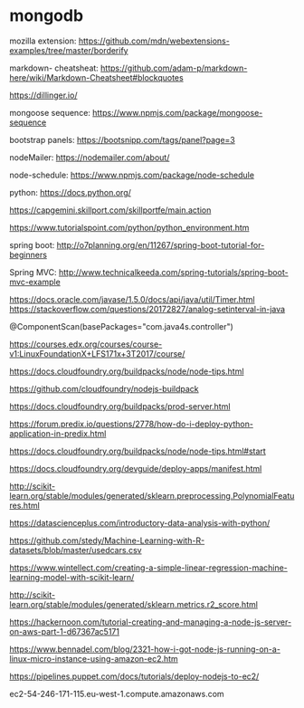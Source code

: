 # mongodb

mozilla extension: https://github.com/mdn/webextensions-examples/tree/master/borderify

markdown- cheatsheat: https://github.com/adam-p/markdown-here/wiki/Markdown-Cheatsheet#blockquotes

https://dillinger.io/

mongoose sequence: https://www.npmjs.com/package/mongoose-sequence

bootstrap panels: https://bootsnipp.com/tags/panel?page=3

nodeMailer: https://nodemailer.com/about/

node-schedule: https://www.npmjs.com/package/node-schedule

python: https://docs.python.org/ 

https://capgemini.skillport.com/skillportfe/main.action 

https://www.tutorialspoint.com/python/python_environment.htm

spring boot: http://o7planning.org/en/11267/spring-boot-tutorial-for-beginners

Spring MVC: http://www.technicalkeeda.com/spring-tutorials/spring-boot-mvc-example

https://docs.oracle.com/javase/1.5.0/docs/api/java/util/Timer.html
https://stackoverflow.com/questions/20172827/analog-setinterval-in-java

@ComponentScan(basePackages="com.java4s.controller")

https://courses.edx.org/courses/course-v1:LinuxFoundationX+LFS171x+3T2017/course/

https://docs.cloudfoundry.org/buildpacks/node/node-tips.html

https://github.com/cloudfoundry/nodejs-buildpack

https://docs.cloudfoundry.org/buildpacks/prod-server.html

https://forum.predix.io/questions/2778/how-do-i-deploy-python-application-in-predix.html

https://docs.cloudfoundry.org/buildpacks/node/node-tips.html#start

https://docs.cloudfoundry.org/devguide/deploy-apps/manifest.html

http://scikit-learn.org/stable/modules/generated/sklearn.preprocessing.PolynomialFeatures.html

https://datascienceplus.com/introductory-data-analysis-with-python/

https://github.com/stedy/Machine-Learning-with-R-datasets/blob/master/usedcars.csv

https://www.wintellect.com/creating-a-simple-linear-regression-machine-learning-model-with-scikit-learn/

http://scikit-learn.org/stable/modules/generated/sklearn.metrics.r2_score.html

https://hackernoon.com/tutorial-creating-and-managing-a-node-js-server-on-aws-part-1-d67367ac5171

https://www.bennadel.com/blog/2321-how-i-got-node-js-running-on-a-linux-micro-instance-using-amazon-ec2.htm

https://pipelines.puppet.com/docs/tutorials/deploy-nodejs-to-ec2/

ec2-54-246-171-115.eu-west-1.compute.amazonaws.com
